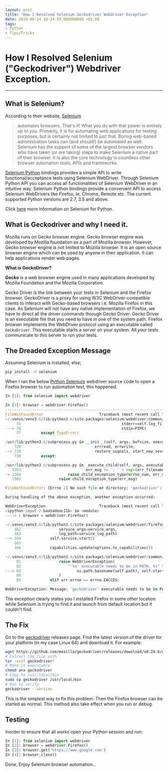 ```yaml
---
layout: post
title: "How I Resolved Selenium Geckodriver Webdriver Exception"
date: 2019-06-14 10-24-59.000000000 +02:00
tags:
- Python
- Tips/Tricks
---
```

# How I Resolved Selenium ("Geckodriver") Webdriver Exception.

-------------------------------------------------------

## What is Selenium?

According to their website, [Selenium](https://www.seleniumhq.org/)
> automates browsers.  That's it! What you do with that power is entirely up to you. Primarily, it is for automating web applications for testing purposes, but is certainly not limited to just that.
> Boring web-based administration tasks can (and should!) be automated as well.
> Selenium has the support of some of the largest browser vendors who have taken (or are taking) steps to make Selenium a native part of their browser.
> It is also the core technology in countless other browser automation tools, APIs and frameworks.

[Selenium Python](https://seleniumhq.github.io/selenium/docs/api/py/) bindings provides a simple API to write functional/acceptance tests using Selenium WebDriver. Through Selenium Python API you can access all functionalities of Selenium WebDriver in an intuitive way. Selenium Python bindings provide a convenient API to access Selenium WebDrivers like Firefox, Ie, Chrome, Remote etc. The current supported Python versions are 2.7, 3.5 and above.

Click [here](https://selenium-python.readthedocs.io/installation.html) more information on Selenium for Python.

## What is Geckodriver and why I need it.
Mozilla runs on Gecko browser engine. Gecko browser engine was developed by Mozilla foundation as a part of Mozilla browser. However, Gecko browser engine is not limited to Mozilla browser. It is an open source browser engine which can be used by anyone in their application. It can help applications render web pages.

**What is GeckoDriver?**

**Gecko** is a web browser engine used in many applications developed by Mozilla Foundation and the Mozilla Corporation.

Gecko Driver is the link between your tests in Selenium and the Firefox browser. GeckoDriver is a proxy for using W3C WebDriver-compatible clients to interact with Gecko-based browsers i.e. Mozilla Firefox in this case. As Selenium will not have any native implementation of Firefox, we have to direct all the driver commands through Gecko Driver. Gecko Driver is an executable file that you need to have in one of the system path. Firefox browser implements the WebDriver protocol using an executable called `GeckoDriver`. This executable starts a server on your system. All your tests communicate to this server to run your tests.

## The Dreaded Exception Message

Assuming Selenium is installed, else;
```bash
pip install -U selenium
```

When I ran the below [Python Selenium](https://selenium-python.readthedocs.io/) webdriver source code to open a Firefox browser to run automation test, this happened.

```python
In [1]: from selenium import webdriver

In [2]: browser = webdriver.Firefox()
---------------------------------------------------------------------------
FileNotFoundError                         Traceback (most recent call last)
~/.venvs/venv3.6/lib/python3.6/site-packages/selenium/webdriver/common/service.py in start(self)
     75                                             stderr=self.log_file,
---> 76                                             stdin=PIPE)
     77         except TypeError:

/usr/lib/python3.6/subprocess.py in __init__(self, args, bufsize, executable, stdin, stdout, stderr, preexec_fn, close_fds, shell, cwd, env, universal_newlines, startupinfo, creationflags, restore_signals, start_new_session, pass_fds, encoding, errors)
    728                                 errread, errwrite,
--> 729                                 restore_signals, start_new_session)
    730         except:

/usr/lib/python3.6/subprocess.py in _execute_child(self, args, executable, preexec_fn, close_fds, pass_fds, cwd, env, startupinfo, creationflags, shell, p2cread, p2cwrite, c2pread, c2pwrite, errread, errwrite, restore_signals, start_new_session)
   1363                             err_msg += ': ' + repr(err_filename)
-> 1364                     raise child_exception_type(errno_num, err_msg, err_filename)
   1365                 raise child_exception_type(err_msg)

FileNotFoundError: [Errno 2] No such file or directory: 'geckodriver': 'geckodriver'

During handling of the above exception, another exception occurred:

WebDriverException                        Traceback (most recent call last)
<ipython-input-2-baa5adeac11b> in <module>
----> 1 browser = webdriver.Firefox()

~/.venvs/venv3.6/lib/python3.6/site-packages/selenium/webdriver/firefox/webdriver.py in __init__(self, firefox_profile, firefox_binary, timeout, capabilities, proxy, executable_path, options, service_log_path, firefox_options, service_args, desired_capabilities, log_path, keep_alive)
    162                 service_args=service_args,
    163                 log_path=service_log_path)
--> 164             self.service.start()
    165
    166             capabilities.update(options.to_capabilities())

~/.venvs/venv3.6/lib/python3.6/site-packages/selenium/webdriver/common/service.py in start(self)
     81                 raise WebDriverException(
     82                     "'%s' executable needs to be in PATH. %s" % (
---> 83                         os.path.basename(self.path), self.start_error_message)
     84                 )
     85             elif err.errno == errno.EACCES:

WebDriverException: Message: 'geckodriver' executable needs to be in PATH.

```
The exception clearly states you I installed Firefox in some other location while Selenium is trying to find it and launch from default location but it couldn't find.

## The Fix

Go to the [geckodriver](https://github.com/mozilla/geckodriver/releases) releases page. Find the latest version of the driver for your platform (in my case Linux 64) and download it.
For example:

```bash
wget https://github.com/mozilla/geckodriver/releases/download/v0.24.0/geckodriver-v0.24.0-linux64.tar.gz
# Extract the file with
tar -xvzf geckodriver*
# Make it executable
chmod a+x geckodriver
# Copy to /usr/local/bin
sudo cp geckodriver /usr/local/bin
# Run to verify
geckodriver --version
```

This is the simplest way to fix this problem. Then the Firefox browser can be started as normal. This method also take effect when you run or debug.

## Testing

Inorder to ensure that all works open your Python session and run:

```python
In [1]: from selenium import webdriver
In [2]: browser = webdriver.Firefox()
In [3]: browser.get('https://www.google.com')
In [4]: browser.close()
```

Done, Enjoy Selenium browser automation...
